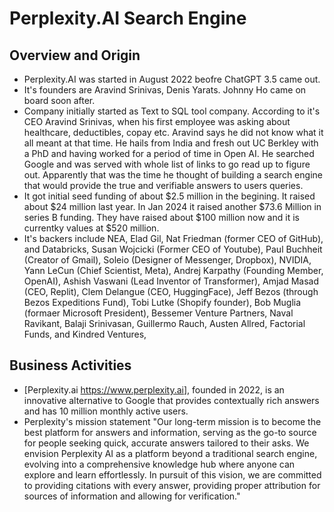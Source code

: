 # Perplexity.AI Search Engine

## Overview and Origin
* Perplexity.AI was started in August 2022 beofre ChatGPT 3.5 came out. 
* It's founders are Aravind Srinivas, Denis Yarats. Johnny Ho came on board soon after.
* Company initially started as Text to SQL tool company. According to it's CEO Aravind Srinivas, when his first employee was asking about healthcare, deductibles, copay etc. Aravind says he did not know what it all meant at that time. He hails from India and fresh out UC Berkley with a PhD and having worked for a period of time in Open AI.  He searched Google and was served with whole list of links to go read up to figure out. Apparently that was the time he thought of building a search engine that would provide the true and verifiable answers to users queries. 
* It got initial seed funding of about $2.5 million in the begining. It raised about $24 million last year. In Jan 2024 it raised another $73.6 Million in series B funding. They have raised about $100 million now and it is currentky values at $520 million. 
* It's backers include NEA, Elad Gil, Nat Friedman (former CEO of GitHub), and Databricks, Susan Wojcicki (Former CEO of Youtube), Paul Buchheit (Creator of Gmail), Soleio (Designer of Messenger, Dropbox), NVIDIA, Yann LeCun (Chief Scientist, Meta), Andrej Karpathy (Founding Member, OpenAI), Ashish Vaswani (Lead Inventor of Transformer), Amjad Masad (CEO, Replit), Clem Delangue (CEO, HuggingFace), Jeff Bezos (through Bezos Expeditions Fund), Tobi Lutke (Shopify founder), Bob Muglia (formaer Microsoft President), Bessemer Venture Partners, Naval Ravikant, Balaji Srinivasan, Guillermo Rauch, Austen Allred, Factorial Funds, and Kindred Ventures,

## Business Activities
* [Perplexity.ai <https://www.perplexity.ai>], founded in 2022, is an innovative alternative to Google that provides contextually rich answers and has 10 million monthly active users.
* Perplexity's mission statement "Our long-term mission is to become the best platform for answers and information, serving as the go-to source for people seeking quick, accurate answers tailored to their asks.
We envision Perplexity AI as a platform beyond a traditional search engine, evolving into a comprehensive knowledge hub where anyone can explore and learn effortlessly. In pursuit of this vision, we are committed to providing citations with every answer, providing proper attribution for sources of information and allowing for verification."

